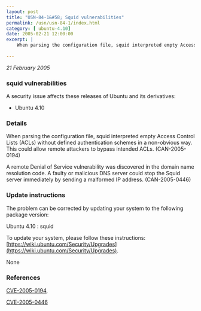 ```yaml
---
layout: post
title: "USN-84-1&#58; Squid vulnerabilities"
permalink: /usn/usn-84-1/index.html
category: [ ubuntu-4.10]
date: 2005-02-21 12:00:00
excerpt: |
    When parsing the configuration file, squid interpreted empty Access Control Lists (ACLs) without defined authentication schemes in a non-obvious way. This could allow remote attackers to bypass intended ACLs. (CAN-2005-0194)
    
--- 
```

 
 

*21 February 2005*

### squid vulnerabilities

A security issue affects these releases of Ubuntu and its derivatives:

* Ubuntu 4.10

### Details

When parsing the configuration file, squid interpreted empty Access Control Lists (ACLs) without defined authentication schemes in a non-obvious way. This could allow remote attackers to bypass intended ACLs. (CAN-2005-0194)

A remote Denial of Service vulnerability was discovered in the domain name resolution code. A faulty or malicious DNS server could stop the Squid server immediately by sending a malformed IP address. (CAN-2005-0446)

### Update instructions

The problem can be corrected by updating your system to the following package version:

Ubuntu 4.10
 : squid 

To update your system, please follow these instructions: [https://wiki.ubuntu.com/Security/Upgrades](https://wiki.ubuntu.com/Security/Upgrades).

None

### References

 
 [CVE-2005-0194](http://people.ubuntu.com/~ubuntu-security/cve/CVE-2005-0194), 

 [CVE-2005-0446](http://people.ubuntu.com/~ubuntu-security/cve/CVE-2005-0446)
 

